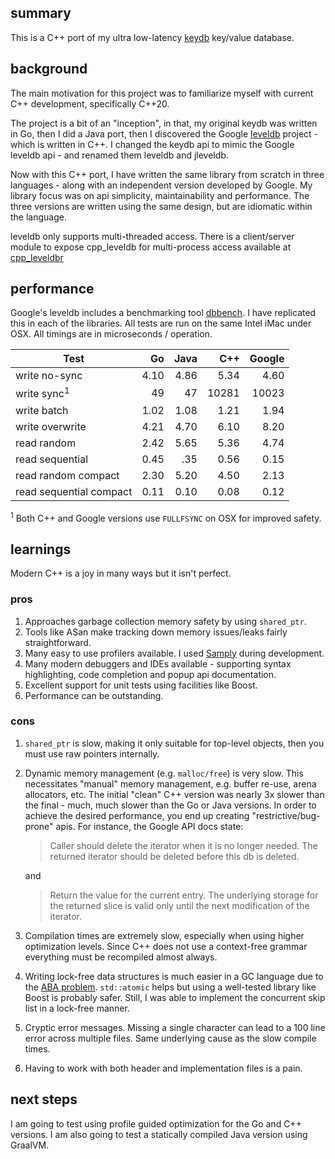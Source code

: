 ## summary

This is a C++ port of my ultra low-latency [keydb](https://github.com/robaho/leveldb) key/value database.

## background

The main motivation for this project was to familiarize myself with current C++ development, specifically C++20.

The project is a bit of an "inception", in that, my original keydb was written in Go, then I did a Java port, then I discovered the Google [leveldb](https://github.com/google/leveldb/tree/068d5ee1a3ac40dabd00d211d5013af44be55bea) project - which is written in C++. I changed the keydb api to mimic the Google leveldb api - and renamed them leveldb and jleveldb.

Now with this C++ port, I have written the same library from scratch in three languages - along with an independent version developed by Google. My library focus was on api simplicity, maintainability and performance. The three versions are written using the same design, but are idiomatic within the language.

leveldb only supports multi-threaded access. There is a client/server module to expose cpp_leveldb for multi-process access available at [cpp_leveldbr](https://github.com/robaho/cpp_leveldbr)

## performance

Google's leveldb includes a benchmarking tool [dbbench](https://github.com/google/leveldb/blob/068d5ee1a3ac40dabd00d211d5013af44be55bea/benchmarks/db_bench.cc). I have replicated this in each of the libraries. All tests are run on the same Intel iMac under OSX. All timings are in microseconds / operation.

| Test | Go     | Java | C++ | Google |
| ---  | ---: | ---: | ---: | ---: |
| write no-sync | 4.10 | 4.86 | 5.34 | 4.60 |
| write sync<sup>1</sup> | 49 | 47 | 10281 | 10023 |
| write batch | 1.02 | 1.08 | 1.21 | 1.94 |
| write overwrite | 4.21 | 4.70 | 6.10 | 8.20 |
| read random | 2.42 | 5.65 | 5.36 | 4.74 |
| read sequential | 0.45 | .35 | 0.56 | 0.15 |
| read random compact | 2.30 | 5.20 | 4.50 | 2.13 |
| read sequential compact | 0.11 | 0.10 | 0.08 | 0.12 |

<sup>1</sup> Both C++ and Google versions use `FULLFSYNC` on OSX for improved safety.

## learnings

Modern C++ is a joy in many ways but it isn't perfect.

### pros

1. Approaches garbage collection memory safety by using `shared_ptr`.
1. Tools like ASan make tracking down memory issues/leaks fairly straightforward.
1. Many easy to use profilers available. I used [Samply](https://github.com/mstange/samply) during development.
1. Many modern debuggers and IDEs available - supporting syntax highlighting, code completion and popup api documentation.
1. Excellent support for unit tests using facilities like Boost.
1. Performance can be outstanding.

### cons

1. `shared_ptr` is slow, making it only suitable for top-level objects, then you must use raw pointers internally.
1. Dynamic memory management (e.g. `malloc/free`) is very slow. This necessitates "manual" memory management, e.g. buffer re-use, arena allocators, etc. The initial "clean" C++ version was nearly 3x slower than the final - much, much slower than the Go or Java versions. In order to achieve the desired performance, you end up creating "restrictive/bug-prone" apis. For instance, the Google API docs state:

    > Caller should delete the iterator when it is no longer needed.
    The returned iterator should be deleted before this db is deleted.

    and

    > Return the value for the current entry.  The underlying storage for
    the returned slice is valid only until the next modification of the iterator.


1. Compilation times are extremely slow, especially when using higher optimization levels. Since C++ does not use a context-free grammar everything must be recompiled almost always.
1. Writing lock-free data structures is much easier in a GC language due to the [ABA problem](https://en.wikipedia.org/wiki/ABA_problem). `std::atomic` helps but using a well-tested library like Boost is probably safer. Still, I was able to implement the concurrent skip list in a lock-free manner.
1. Cryptic error messages. Missing a single character can lead to a 100 line error across multiple files. Same underlying cause as the slow compile times.
1. Having to work with both header and implementation files is a pain.

## next steps

I am going to test using profile guided optimization for the Go and C++ versions. I am also going to test a statically compiled Java version using GraalVM.
